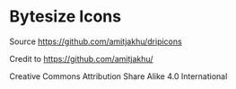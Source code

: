 # Bytesize Icons

Source https://github.com/amitjakhu/dripicons

Credit to https://github.com/amitjakhu/

Creative Commons Attribution Share Alike 4.0 International